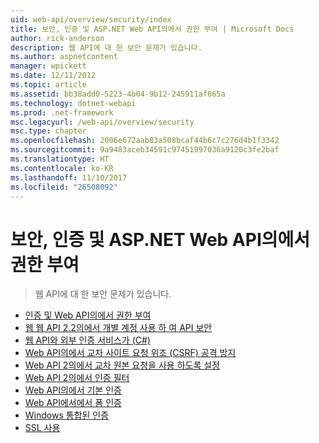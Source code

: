 ```yaml
---
uid: web-api/overview/security/index
title: 보안, 인증 및 ASP.NET Web API의에서 권한 부여 | Microsoft Docs
author: rick-anderson
description: 웹 API에 대 한 보안 문제가 있습니다.
ms.author: aspnetcontent
manager: wpickett
ms.date: 12/11/2012
ms.topic: article
ms.assetid: bb38add0-5223-4b04-9b12-245911af865a
ms.technology: dotnet-webapi
ms.prod: .net-framework
msc.legacyurl: /web-api/overview/security
msc.type: chapter
ms.openlocfilehash: 2006e672aab83a508bcaf44b6c7c276d4b1f3342
ms.sourcegitcommit: 9a9483aceb34591c97451997036a9120c3fe2baf
ms.translationtype: HT
ms.contentlocale: ko-KR
ms.lasthandoff: 11/10/2017
ms.locfileid: "26508092"
---
```

<a name="security-authentication-and-authorization-in-aspnet-web-api"></a>보안, 인증 및 ASP.NET Web API의에서 권한 부여
====================
> 웹 API에 대 한 보안 문제가 있습니다.


- [인증 및 Web API의에서 권한 부여](authentication-and-authorization-in-aspnet-web-api.md)
- [웹 웹 API 2.2의에서 개별 계정 사용 하 여 API 보안](individual-accounts-in-web-api.md)
- [웹 API와 외부 인증 서비스가 (C#)](external-authentication-services.md)
- [Web API의에서 교차 사이트 요청 위조 (CSRF) 공격 방지](preventing-cross-site-request-forgery-csrf-attacks.md)
- [Web API 2의에서 교차 원본 요청을 사용 하도록 설정](enabling-cross-origin-requests-in-web-api.md)
- [Web API 2의에서 인증 필터](authentication-filters.md)
- [Web API의에서 기본 인증](basic-authentication.md)
- [Web API에서에서 폼 인증](forms-authentication.md)
- [Windows 통합된 인증](integrated-windows-authentication.md)
- [SSL 사용](working-with-ssl-in-web-api.md)
